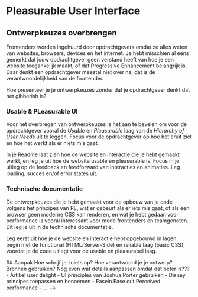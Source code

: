 # Pleasurable User Interface

## Ontwerpkeuzes overbrengen

Frontenders worden ingehuurd door opdrachtgevers omdat ze alles weten van websites, browsers, devices en het internet. Je hebt misschien al eens gemerkt dat jouw opdrachtgever geen verstand heeft van hoe je een website toegankelijk maakt, of dat Progressive Enhancement belangrijk is. Daar denkt een opdrachtgever meestal niet over na, dat is de verantwoordelijkheid van de frontender.

Hoe presenteer je je ontwerpkeuzes zonder dat je opdrachtgever denkt dat het gibberish is?


### Usable & PLeasurable UI

Voor het overbregen van ontwerpkeuzes is het aan te bevelen om voor de opdrachtgever vooral de _Usable_ en _Pleasurable_ laag van de _Hierarchy of User Needs_ uit te leggen. Focus voor de opdrachtgever op hoe het eruit ziet en hoe het werkt als er niets mis gaat. 

In je Readme laat zien hoe de website en interactie die je hebt gemaakt werkt, en leg je uit hoe de website usable en pleasurable is. Focus in je uitleg op de feedback en feedforward van interacties en animaties. Leg loading, succes en/of error states uit.

### Technische documentatie

De ontwerpkeuzes die je hebt gemaakt voor de opbouw van je code volgens het principes van PE, wat er gebeurt als er iets mis gaat, of als een browser geen moderne CSS kan renderen, en wat je hebt gedaan voor performance is vooral interessant voor mede frontenders en teamgenoten. Dit leg je uit in de technische documentatie.

Leg eerst uit hoe je de website en interactie hebt opgebouwd in lagen, begin met de functional (HTML/Server-Side) en reliable laag (basic CSS), voordat je de code uitlegt voor de usable en pleasurabel laag.



<!-->
## Aanpak

Hoe schrijf je zoiets op? 
Hoe verantwoord je je ontwerp? 
Bronnen gebruiken? 

Nog even wat details aanpassen omdat dat beter is???
- Artikel user delight 
- UI principles van Joshua Porter gebruiken
- Disney principes toepassen en benoemen
- Easein Ease out Perceived performance
- ...


-->